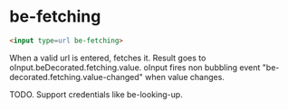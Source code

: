 # be-fetching

```html
<input type=url be-fetching>
```

When a valid url is entered, fetches it.  Result goes to oInput.beDecorated.fetching.value.  oInput fires non bubbling event "be-decorated.fetching.value-changed" when value changes.

TODO.  Support credentials like be-looking-up.

